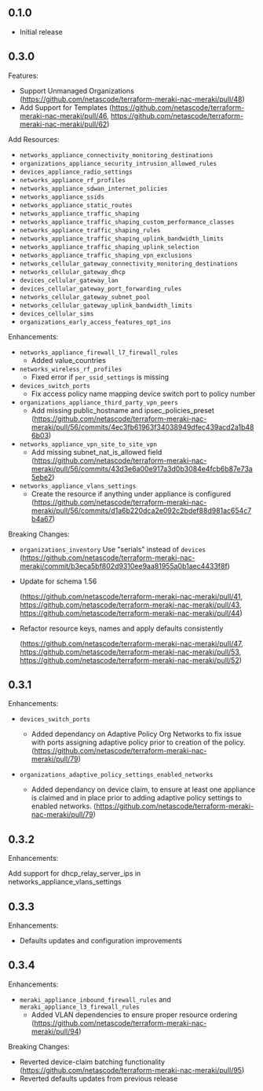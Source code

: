 ## 0.1.0

- Initial release

## 0.3.0

Features:

- Support Unmanaged Organizations (https://github.com/netascode/terraform-meraki-nac-meraki/pull/48)
- Add Support for Templates (https://github.com/netascode/terraform-meraki-nac-meraki/pull/46, https://github.com/netascode/terraform-meraki-nac-meraki/pull/62)

Add Resources:

- `networks_appliance_connectivity_monitoring_destinations`
- `organizations_appliance_security_intrusion_allowed_rules`
- `devices_appliance_radio_settings`
- `networks_appliance_rf_profiles`
- `networks_appliance_sdwan_internet_policies`
- `networks_appliance_ssids`
- `networks_appliance_static_routes`
- `networks_appliance_traffic_shaping`
- `networks_appliance_traffic_shaping_custom_performance_classes`
- `networks_appliance_traffic_shaping_rules`
- `networks_appliance_traffic_shaping_uplink_bandwidth_limits`
- `networks_appliance_traffic_shaping_uplink_selection`
- `networks_appliance_traffic_shaping_vpn_exclusions`
- `networks_cellular_gateway_connectivity_monitoring_destinations`
- `networks_cellular_gateway_dhcp`
- `devices_cellular_gateway_lan`
- `devices_cellular_gateway_port_forwarding_rules`
- `networks_cellular_gateway_subnet_pool`
- `networks_cellular_gateway_uplink_bandwidth_limits`
- `devices_cellular_sims`
- `organizations_early_access_features_opt_ins`

Enhancements:

- `networks_appliance_firewall_l7_firewall_rules`
    - Added value_countries
- `networks_wireless_rf_profiles`
    - Fixed error if `per_ssid_settings` is missing
- `devices_switch_ports` 
    - Fix access policy name mapping device switch port to policy number
- `organizations_appliance_third_party_vpn_peers`
    - Add missing public_hostname and ipsec_policies_preset (https://github.com/netascode/terraform-meraki-nac-meraki/pull/56/commits/4ec3fb61963f34038949dfec439acd2a1b486b03)
- `networks_appliance_vpn_site_to_site_vpn` 
    - Add missing subnet_nat_is_allowed field (https://github.com/netascode/terraform-meraki-nac-meraki/pull/56/commits/43d3e6a00e917a3d0b3084e4fcb6b87e73a5ebe2)
- `networks_appliance_vlans_settings`
   - Create the resource if anything under appliance is configured (https://github.com/netascode/terraform-meraki-nac-meraki/pull/56/commits/d1a6b220dca2e092c2bdef88d981ac654c7b4a67)

Breaking Changes:

- `organizations_inventory` Use "serials" instead of `devices` (https://github.com/netascode/terraform-meraki-nac-meraki/commit/b3eca5bf802d9310ee9aa81955a0b1aec4433f8f)

- Update for schema 1.56

    (https://github.com/netascode/terraform-meraki-nac-meraki/pull/41, https://github.com/netascode/terraform-meraki-nac-meraki/pull/43, https://github.com/netascode/terraform-meraki-nac-meraki/pull/44)

- Refactor resource keys, names and apply defaults consistently

     (https://github.com/netascode/terraform-meraki-nac-meraki/pull/47, https://github.com/netascode/terraform-meraki-nac-meraki/pull/53, https://github.com/netascode/terraform-meraki-nac-meraki/pull/52)



## 0.3.1

Enhancements:

- `devices_switch_ports`
    - Added dependancy on Adaptive Policy Org Networks to fix issue with ports assigning adaptive policy prior to creation of the policy. (https://github.com/netascode/terraform-meraki-nac-meraki/pull/79)

- `organizations_adaptive_policy_settings_enabled_networks`
    - Added dependancy on device claim, to ensure at least one appliance is claimed and in place prior to adding adaptive policy settings to enabled networks. (https://github.com/netascode/terraform-meraki-nac-meraki/pull/79)

## 0.3.2

Enhancements:

Add support for dhcp_relay_server_ips in networks_appliance_vlans_settings

## 0.3.3

Enhancements:

- Defaults updates and configuration improvements

## 0.3.4

Enhancements:

- `meraki_appliance_inbound_firewall_rules` and `meraki_appliance_l3_firewall_rules`
  - Added VLAN dependencies to ensure proper resource ordering (https://github.com/netascode/terraform-meraki-nac-meraki/pull/94)

Breaking Changes:

- Reverted device-claim batching functionality (https://github.com/netascode/terraform-meraki-nac-meraki/pull/95)
- Reverted defaults updates from previous release
